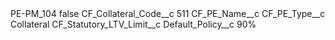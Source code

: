 <?xml version="1.0" encoding="UTF-8"?>
<CustomMetadata xmlns="http://soap.sforce.com/2006/04/metadata" xmlns:xsi="http://www.w3.org/2001/XMLSchema-instance" xmlns:xsd="http://www.w3.org/2001/XMLSchema">
    <label>PE-PM_104</label>
    <protected>false</protected>
    <values>
        <field>CF_Collateral_Code__c</field>
        <value xsi:type="xsd:string">511</value>
    </values>
    <values>
        <field>CF_PE_Name__c</field>
        <value xsi:nil="true"/>
    </values>
    <values>
        <field>CF_PE_Type__c</field>
        <value xsi:type="xsd:string">Collateral</value>
    </values>
    <values>
        <field>CF_Statutory_LTV_Limit__c</field>
        <value xsi:nil="true"/>
    </values>
    <values>
        <field>Default_Policy__c</field>
        <value xsi:type="xsd:string">90%</value>
    </values>
</CustomMetadata>
